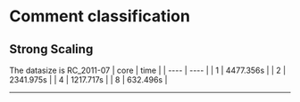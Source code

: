 # Comment classification

## Strong Scaling
The datasize is RC_2011-07
|  core   | time  |
|  ----   | ----  |
| 1       |  4477.356s     |
| 2       |  2341.975s      |
| 4       |  1217.717s     |
| 8       |  632.496s     |

---
